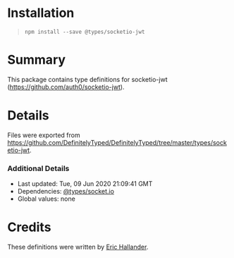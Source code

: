 # Installation
> `npm install --save @types/socketio-jwt`

# Summary
This package contains type definitions for socketio-jwt (https://github.com/auth0/socketio-jwt).

# Details
Files were exported from https://github.com/DefinitelyTyped/DefinitelyTyped/tree/master/types/socketio-jwt.

### Additional Details
 * Last updated: Tue, 09 Jun 2020 21:09:41 GMT
 * Dependencies: [@types/socket.io](https://npmjs.com/package/@types/socket.io)
 * Global values: none

# Credits
These definitions were written by [Eric Hallander](https://github.com/ehallander9591).
